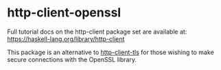 http-client-openssl
===================

Full tutorial docs on the http-client package set are available at:
https://haskell-lang.org/library/http-client

This package is an alternative to
[http-client-tls](https://www.stackage.org/package/http-client-tls) for those
wishing to make secure connections with the OpenSSL library.
